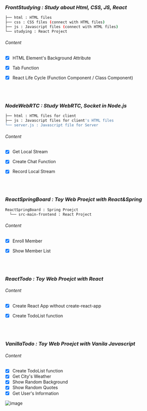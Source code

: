### _FrontStudying : Study about Html, CSS, JS, React_

```bash
├── html : HTML files
├── css : CSS files (connect with HTML files)  
├── js : Javascript files (connect with HTML files)        
└── studying : React Project
``` 

###### Content
- [X] HTML Element's Background Attribute
- [X] Tab Function
- [X] React Life Cycle (Function Component / Class Component) 


<br></br>
### _NodeWebRTC : Study WebRTC, Socket in Node.js_

```bash
├── html : HTML files for client
├── js : Javascript files for client's HTML files      
└── server.js : Javascript file for Server
``` 

###### Content
- [X] Get Local Stream
- [X] Create Chat Function
- [X] Record Local Stream



<br></br>
### _ReactSpringBoard : Toy Web Proejct with React&Spring_

```bash
ReactSpringBoard : Spring Proejct
  └── src-main-frontend : React Project
``` 

###### Content
- [X] Enroll Member
- [X] Show Member List


<br></br>
### _ReactTodo : Toy Web Proejct with React_

###### Content
- [X] Create React App without create-react-app
- [X] Create TodoList function


<br></br>
### _VanillaTodo : Toy Web Proejct with Vanila Javascript_

###### Content
- [X] Create TodoList function
- [X] Get City's Weather
- [X] Show Random Background
- [X] Show Random Quotes
- [X] Get User's Information

![image](https://user-images.githubusercontent.com/63980208/175763446-db0b35b2-4cb9-4982-a9cc-e673d34c1e86.png)

